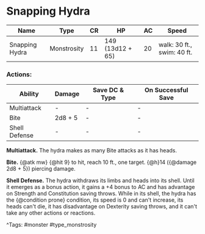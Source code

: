 # Snapping Hydra

| Name | Type | CR | HP | AC | Speed |
|------|------|----|----|----|-------|
| Snapping Hydra | Monstrosity | 11 | 149 (13d12 + 65) | 20 | walk: 30 ft., swim: 40 ft. |

### Actions:

| Ability | Damage | Save DC & Type | On Successful Save |
|---------|--------|----------------|--------------------|
| Multiattack | - | - | - |
| Bite | 2d8 + 5 | - | - |
| Shell Defense | - | - | - |


**Multiattack.** The hydra makes as many Bite attacks as it has heads.

**Bite.** {@atk mw} {@hit 9} to hit, reach 10 ft., one target. {@h}14 ({@damage 2d8 + 5}) piercing damage.

**Shell Defense.** The hydra withdraws its limbs and heads into its shell. Until it emerges as a bonus action, it gains a +4 bonus to AC and has advantage on Strength and Constitution saving throws. While in its shell, the hydra has the {@condition prone} condition, its speed is 0 and can't increase, its heads can't die, it has disadvantage on Dexterity saving throws, and it can't take any other actions or reactions.

^Tags: #monster #type_monstrosity